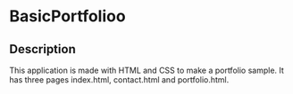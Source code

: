 # BasicPortfolioo

## Description

   This application is made with HTML and CSS to make a portfolio sample. It has three pages index.html, contact.html and portfolio.html.  
